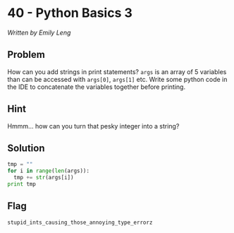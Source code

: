 # 40 - Python Basics 3

*Written by Emily Leng*

## Problem

How can you add strings in print statements? `args` is an array of 5 variables than can be accessed with `args[0]`, `args[1]` etc. Write some python code in the IDE to concatenate the variables together before printing.

## Hint

Hmmm... how can you turn that pesky integer into a string?

## Solution

```python
tmp = ""
for i in range(len(args)):
  tmp += str(args[i])
print tmp
```

## Flag
`stupid_ints_causing_those_annoying_type_errorz`
